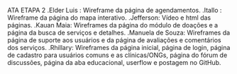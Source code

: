 ATA ETAPA 2
.Elder Luis : Wireframe da página de agendamentos.
.Itallo : Wireframe da página do mapa interativo.
.Jefferson: Vídeo e html das páginas. 
.Kauan Maia: Wireframes da página do módulo de doações e a página da busca de serviços e detalhes.
.Manuela de Souza: Wireframes da página de suporte aos usuários e da página de avaliações e comentários dos serviços.
.Rhillary: Wireframes da página inicial, página de login, página de cadastro para usuários comuns e as clínicas/ONGs, página do fórum de discussões, página da aba educacional, userflow e postagem no GitHub.

